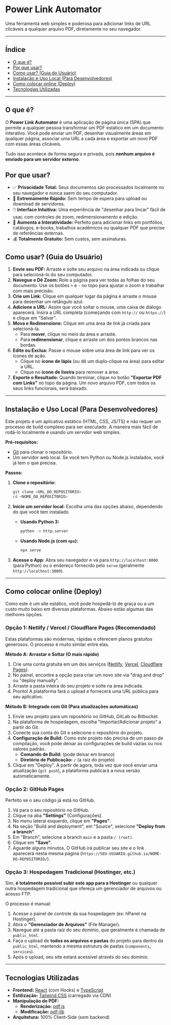 # Power Link Automator

Uma ferramenta web simples e poderosa para adicionar links de URL clicáveis a qualquer arquivo PDF, diretamente no seu navegador.

---

## Índice

- [O que é?](#o-que-é)
- [Por que usar?](#por-que-usar)
- [Como usar? (Guia do Usuário)](#como-usar-guia-do-usuário)
- [Instalação e Uso Local (Para Desenvolvedores)](#instalação-e-uso-local-para-desenvolvedores)
- [Como colocar online (Deploy)](#como-colocar-online-deploy)
- [Tecnologias Utilizadas](#tecnologias-utilizadas)

---

## O que é?

O **Power Link Automator** é uma aplicação de página única (SPA) que permite a qualquer pessoa transformar um PDF estático em um documento interativo. Você pode enviar um PDF, desenhar visualmente áreas em qualquer página, associar uma URL a cada área e exportar um novo PDF com essas áreas clicáveis.

Tudo isso acontece de forma segura e privada, pois **nenhum arquivo é enviado para um servidor externo**.

## Por que usar?

-   ✅ **Privacidade Total:** Seus documentos são processados localmente no seu navegador e nunca saem do seu computador.
-   🚀 **Extremamente Rápido:** Sem tempo de espera para upload ou download de servidores.
-   🖱️ **Interface Intuitiva:** Uma experiência de "desenhar para lincar" fácil de usar, com controles de zoom, redimensionamento e edição.
-   📄 **Aumenta a Interatividade:** Perfeito para adicionar links em portfólios, catálogos, e-books, trabalhos acadêmicos ou qualquer PDF que precise de referências externas.
-   💰 **Totalmente Gratuito:** Sem custos, sem assinaturas.

## Como usar? (Guia do Usuário)

1.  **Envie seu PDF:** Arraste e solte seu arquivo na área indicada ou clique para selecioná-lo do seu computador.
2.  **Navegue e Dê Zoom:** Role a página para ver todas as folhas do seu documento. Use os botões `+` e `-` no topo para ajustar o zoom e trabalhar com mais precisão.
3.  **Crie um Link:** Clique em qualquer lugar da página e arraste o mouse para desenhar um retângulo azul.
4.  **Adicione a URL:** Assim que você soltar o mouse, uma caixa de diálogo aparecerá. Insira a URL completa (começando com `http://` ou `https://`) e clique em "Salvar".
5.  **Mova e Redimensione:** Clique em uma área de link já criada para selecioná-la.
    -   Para **mover**, clique no meio da área e arraste.
    -   Para **redimensionar**, clique e arraste um dos pontos brancos nas bordas.
6.  **Edite ou Exclua:** Passe o mouse sobre uma área de link para ver os ícones de ação.
    -   Clique no **ícone de lápis** (ou dê um duplo-clique na área) para editar a URL.
    -   Clique no **ícone de lixeira** para remover a área.
7.  **Exporte o Resultado:** Quando terminar, clique no botão **"Exportar PDF com Links"** no topo da página. Um novo arquivo PDF, com todos os seus links funcionais, será baixado.

---

## Instalação e Uso Local (Para Desenvolvedores)

Este projeto é um aplicativo estático (HTML, CSS, JS/TS) e não requer um processo de build complexo para ser executado. A maneira mais fácil de rodá-lo localmente é usando um servidor web simples.

**Pré-requisitos:**
-   [Git](https://git-scm.com/) para clonar o repositório.
-   Um servidor web local. Se você tem Python ou Node.js instalados, você já tem o que precisa.

**Passos:**

1.  **Clone o repositório:**
    ```bash
    git clone <URL_DO_REPOSITORIO>
    cd <NOME_DO_REPOSITORIO>
    ```

2.  **Inicie um servidor local:**
    Escolha uma das opções abaixo, dependendo do que você tem instalado.

    -   **Usando Python 3:**
        ```bash
        python -m http.server
        ```

    -   **Usando Node.js (com `npx`):**
        ```bash
        npx serve
        ```

3.  **Acesse o App:**
    Abra seu navegador e vá para `http://localhost:8000` (para Python) ou o endereço fornecido pelo `serve` (geralmente `http://localhost:3000`).

---

## Como colocar online (Deploy)

Como este é um site estático, você pode hospedá-lo de graça ou a um custo muito baixo em diversas plataformas. Abaixo estão algumas das melhores opções.

### Opção 1: Netlify / Vercel / Cloudflare Pages (Recomendado)

Estas plataformas são modernas, rápidas e oferecem planos gratuitos generosos. O processo é muito similar entre elas.

**Método A: Arrastar e Soltar (O mais rápido)**

1.  Crie uma conta gratuita em um dos serviços ([Netlify](https://www.netlify.com/), [Vercel](https://vercel.com/), [Cloudflare Pages](https://pages.cloudflare.com/)).
2.  No painel, encontre a opção para criar um novo site via "drag and drop" ou "deploy manually".
3.  Arraste a pasta inteira do seu projeto e solte na área indicada.
4.  Pronto! A plataforma fará o upload e fornecerá uma URL pública para seu aplicativo.

**Método B: Integrado com Git (Para atualizações automáticas)**

1.  Envie seu projeto para um repositório no GitHub, GitLab ou Bitbucket.
2.  Na plataforma de hospedagem, escolha "Importar/Adicionar projeto" a partir do Git.
3.  Conecte sua conta do Git e selecione o repositório do projeto.
4.  **Configuração de Build:** Como este projeto não precisa de um passo de compilação, você pode deixar as configurações de build vazias ou nos valores padrão.
    -   **Comando de Build:** (pode deixar em branco)
    -   **Diretório de Publicação:** `/` (a raiz do projeto)
5.  Clique em "Deploy". A partir de agora, toda vez que você enviar uma atualização (`git push`), a plataforma publicará a nova versão automaticamente.

### Opção 2: GitHub Pages

Perfeito se o seu código já está no GitHub.

1.  Vá para o seu repositório no GitHub.
2.  Clique na aba **"Settings"** (Configurações).
3.  No menu lateral esquerdo, clique em **"Pages"**.
4.  Na seção "Build and deployment", em "Source", selecione **"Deploy from a branch"**.
5.  Em "Branch", selecione a branch `main` e a pasta `/ (root)`.
6.  Clique em **"Save"**.
7.  Aguarde alguns minutos. O GitHub irá publicar seu site e o link aparecerá nesta mesma página (`https://SEU-USUARIO.github.io/NOME-DO-REPOSITORIO/`).

### Opção 3: Hospedagem Tradicional (Hostinger, etc.)

Sim, **é totalmente possível subir este app para a Hostinger** ou qualquer outra hospedagem tradicional que ofereça um gerenciador de arquivos ou acesso FTP.

O processo é manual:

1.  Acesse o painel de controle da sua hospedagem (ex: hPanel na Hostinger).
2.  Abra o **"Gerenciador de Arquivos"** (File Manager).
3.  Navegue até a pasta raiz do seu domínio, que geralmente é chamada de `public_html`.
4.  Faça o upload de **todos os arquivos e pastas** do projeto para dentro da `public_html`, mantendo a mesma estrutura de pastas (`components`, `services`).
5.  Após o upload, seu site estará acessível através do seu domínio.

---

## Tecnologias Utilizadas

-   **Frontend:** [React](https://reactjs.org/) (com Hooks) e [TypeScript](https://www.typescriptlang.org/)
-   **Estilização:** [Tailwind CSS](https://tailwindcss.com/) (carregado via CDN)
-   **Manipulação de PDF:**
    -   **Renderização:** [pdf.js](https://mozilla.github.io/pdf.js/)
    -   **Modificação:** [pdf-lib](https://pdf-lib.js.org/)
-   **Arquitetura:** 100% Client-Side (sem backend)
